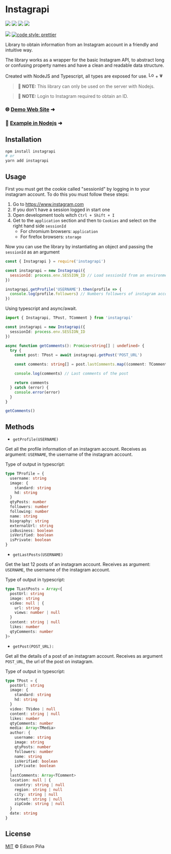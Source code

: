 # Instagrapi

[![](https://img.shields.io/badge/author-Edixon_Piña-F0DB4E?style=for-the-badge)](https://github.com/EdixonAlberto/)
[![](https://img.shields.io/github/license/edixonalberto/instagrapi?style=for-the-badge)](LICENSE)
[![](https://img.shields.io/npm/v/instagrapi?color=CB0000&style=for-the-badge)](https://npmjs.com/package/@edixon/instagrapi)
[![](https://img.shields.io/npm/dt/instagrapi?color=CB0000&style=for-the-badge)](https://npmjs.com/package/@edixon/instagrapi)

[![](https://img.shields.io/badge/types-TypeScript-blue?style=for-the-badge)](https://github.com/microsoft/TypeScript)
[![code style: prettier](https://img.shields.io/badge/code_style-prettier-ff69b4.svg?style=for-the-badge)](https://github.com/prettier/prettier)

Library to obtain information from an Instagram account in a friendly and intuitive way.

The library works as a wrapper for the basic Instagram API, to abstract long or confusing property names and have a
clean and readable data structure.

Created with NodeJS and Typescript, all types are exposed for use.
<img src="https://github.com/EdixonAlberto/instagrapi/blob/main/images/typescript.png" width="17px" alt="Logo typescript" /> +
💗

> 📃 **NOTE:** This library can only be used on the server with Nodejs.

> 📃 **NOTE:** Login to Instagram required to obtain an ID.

### 🌐 [Demo Web Site](https://edixonalberto.github.io/instagrapi) &#x279c;

### 🔌 [Example in Nodejs](https://github.com/EdixonAlberto/service-instagrapi) &#x279c;

## Installation

```sh
npm install instagrapi
# or
yarn add instagrapi
```

## Usage

First you must get the cookie called "sessionId" by logging in to your instagram account. To do this you must follow
these steps:

1. Go to https://www.instagram.com
2. If you don't have a session logged in start one
3. Open development tools witch `Ctrl + Shift + I`
4. Get to the `application` section and then to `Cookies` and select on the right hand side `sessionId`
   - For chromium browsers: `application`
   - For firefox browsers: `storage`

Now you can use the library by instantiating an object and passing the `sessionId` as an argument

```js
const { Instagrapi } = require('instagrapi')

const instagrapi = new Instagrapi({
  sessionId: process.env.SESSION_ID // Load sessionId from an environment variable
})

instagrapi.getProfile('USERNAME').then(profile => {
  console.log(profile.followers) // Numbers followers of instagram account
})
```

Using typescript and async/await.

```ts
import { Instagrapi, TPost, TComment } from 'instagrapi'

const instagrapi = new Instagrapi({
  sessionId: process.env.SESSION_ID
})

async function getComments(): Promise<string[] | undefined> {
  try {
    const post: TPost = await instagrapi.getPost('POST_URL')

    const comments: string[] = post.lastComments.map((comment: TComment) => comment.content)

    console.log(comments) // Last comments of the post

    return comments
  } catch (error) {
    console.error(error)
  }
}

getComments()
```

## Methods

- `getProfile(USERNAME)`

Get all the profile information of an instagram account. Receives as argument: `USERNAME`, the username of the instagram
account.

Type of output in typescript:

```ts
type TProfile = {
  username: string
  image: {
    standard: string
    hd: string
  }
  qtyPosts: number
  followers: number
  following: number
  name: string
  biography: string
  externalUrl: string
  isBusiness: boolean
  isVerified: boolean
  isPrivate: boolean
}
```

- `getLastPosts(USERNAME)`

Get the last 12 posts of an instagram account. Receives as argument: `USERNAME`, the username of the instagram account.

Type of output in typescript:

```ts
type TLastPosts = Array<{
  postUrl: string
  image: string
  video: null | {
    url: string
    views: number | null
  }
  content: string | null
  likes: number
  qtyComments: number
}>
```

- `getPost(POST_URL):`

Get all the details of a post of an instagram account. Receives as argument `POST_URL`, the url of the post on
instagram.

Type of output in typescript:

```ts
type TPost = {
  postUrl: string
  image: {
    standard: string
    hd: string
  }
  video: TVideo | null
  content: string | null
  likes: number
  qtyComments: number
  media: Array<TMedia>
  author: {
    username: string
    image: string
    qtyPosts: number
    followers: number
    name: string
    isVerified: boolean
    isPrivate: boolean
  }
  lastComments: Array<TComment>
  location: null | {
    country: string | null
    region: string | null
    city: string | null
    street: string | null
    zipCode: string | null
  }
  date: string
}
```

## License

[MIT](LICENSE) &copy; Edixon Piña
